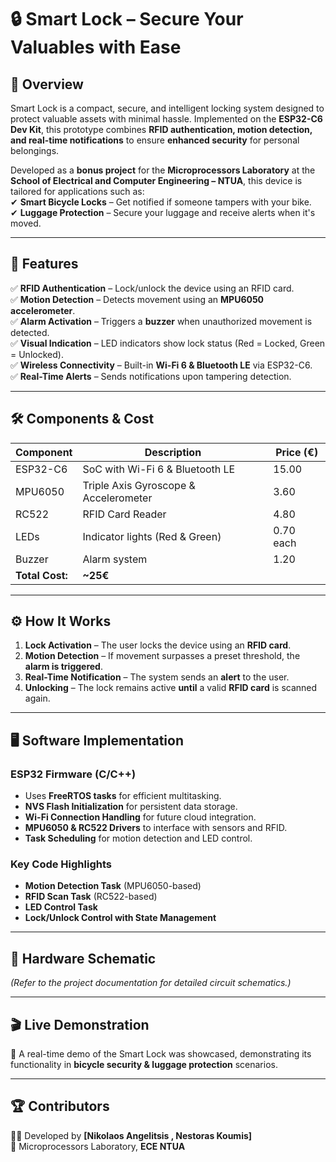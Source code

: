 # 🔒 Smart Lock – Secure Your Valuables with Ease  

## 📌 Overview  
Smart Lock is a compact, secure, and intelligent locking system designed to protect valuable assets with minimal hassle. Implemented on the **ESP32-C6 Dev Kit**, this prototype combines **RFID authentication, motion detection, and real-time notifications** to ensure **enhanced security** for personal belongings.  

Developed as a **bonus project** for the **Microprocessors Laboratory** at the **School of Electrical and Computer Engineering – NTUA**, this device is tailored for applications such as:  
✔ **Smart Bicycle Locks** – Get notified if someone tampers with your bike.  
✔ **Luggage Protection** – Secure your luggage and receive alerts when it's moved.  

---

## 🎯 Features  
✅ **RFID Authentication** – Lock/unlock the device using an RFID card.  
✅ **Motion Detection** – Detects movement using an **MPU6050 accelerometer**.  
✅ **Alarm Activation** – Triggers a **buzzer** when unauthorized movement is detected.  
✅ **Visual Indication** – LED indicators show lock status (Red = Locked, Green = Unlocked).  
✅ **Wireless Connectivity** – Built-in **Wi-Fi 6 & Bluetooth LE** via ESP32-C6.  
✅ **Real-Time Alerts** – Sends notifications upon tampering detection.  

---

## 🛠️ Components & Cost  
| Component | Description | Price (€) |  
|-----------|------------|-----------|  
| ESP32-C6 | SoC with Wi-Fi 6 & Bluetooth LE | 15.00 |  
| MPU6050 | Triple Axis Gyroscope & Accelerometer | 3.60 |  
| RC522 | RFID Card Reader | 4.80 |  
| LEDs | Indicator lights (Red & Green) | 0.70 each |  
| Buzzer | Alarm system | 1.20 |  
| **Total Cost:** | **~25€** |  

---

## ⚙️ How It Works  
1. **Lock Activation** – The user locks the device using an **RFID card**.  
2. **Motion Detection** – If movement surpasses a preset threshold, the **alarm is triggered**.  
3. **Real-Time Notification** – The system sends an **alert** to the user.  
4. **Unlocking** – The lock remains active **until** a valid **RFID card** is scanned again.  

---

## 🖥️ Software Implementation  
### **ESP32 Firmware (C/C++)**  
- Uses **FreeRTOS tasks** for efficient multitasking.  
- **NVS Flash Initialization** for persistent data storage.  
- **Wi-Fi Connection Handling** for future cloud integration.  
- **MPU6050 & RC522 Drivers** to interface with sensors and RFID.  
- **Task Scheduling** for motion detection and LED control.  

### **Key Code Highlights**  
- **Motion Detection Task** (MPU6050-based)  
- **RFID Scan Task** (RC522-based)  
- **LED Control Task**  
- **Lock/Unlock Control with State Management**  

---

## 🔧 Hardware Schematic  
*(Refer to the project documentation for detailed circuit schematics.)*  

---

## 🎬 Live Demonstration  
🚀 A real-time demo of the Smart Lock was showcased, demonstrating its functionality in **bicycle security & luggage protection** scenarios.  

---

## 🏆 Contributors  
👨‍💻 Developed by **[Nikolaos Angelitsis , Nestoras Koumis]**  
📍 Microprocessors Laboratory, **ECE NTUA**  
